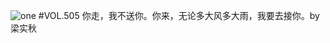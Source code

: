 ![one](http://image.wufazhuce.com/Fn-kWq6z4tLll50HJEOJYYJMYFfi)
#VOL.505
你走，我不送你。你来，无论多大风多大雨，我要去接你。by 梁实秋